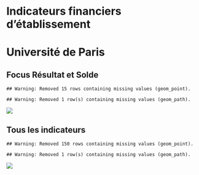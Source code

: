 Indicateurs financiers d’établissement
================

# Université de Paris

## Focus Résultat et Solde

    ## Warning: Removed 15 rows containing missing values (geom_point).

    ## Warning: Removed 1 row(s) containing missing values (geom_path).

![](université_de_paris_files/figure-gfm/etab.focus-1.png)<!-- -->

## Tous les indicateurs

    ## Warning: Removed 150 rows containing missing values (geom_point).

    ## Warning: Removed 1 row(s) containing missing values (geom_path).

![](université_de_paris_files/figure-gfm/etab-1.png)<!-- -->
